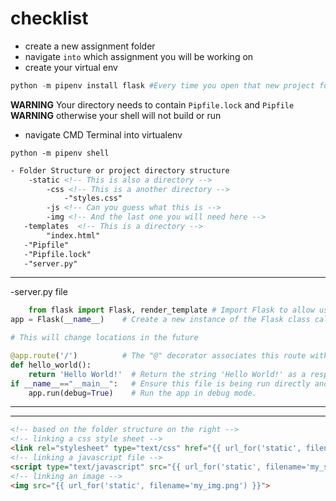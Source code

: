 # checklist
- create a new assignment folder
- navigate ```into``` which assignment you will be working on
- create your virtual env
```py
python -m pipenv install flask #Every time you open that new project folder
```
**WARNING** Your directory needs to contain ```Pipfile.lock``` and ```Pipfile``` 
**WARNING** otherwise your shell will not build or run

- navigate CMD Terminal into virtualenv
```
python -m pipenv shell
```
```html
- Folder Structure or project directory structure
    -static <!-- This is also a directory -->
        -css <!-- This is a another directory -->
            -"styles.css"
        -js <!-- Can you guess what this is -->
        -img <!-- And the last one you will need here -->
   -templates  <!-- This is a directory -->
        "index.html"
   -"Pipfile"
   -"Pipfile.lock"
   -"server.py"
  ```
*******************************************************************************
-server.py file
```py
    from flask import Flask, render_template # Import Flask to allow us to create our app
app = Flask(__name__)    # Create a new instance of the Flask class called "app"

# This will change locations in the future

@app.route('/')          # The "@" decorator associates this route with the function immediately following
def hello_world():
    return 'Hello World!'  # Return the string 'Hello World!' as a response
if __name__=="__main__":   # Ensure this file is being run directly and not from a different module    
    app.run(debug=True)    # Run the app in debug mode.
```
*******************************************************************************


*******************************************************************************
```html
<!-- based on the folder structure on the right -->
<!-- linking a css style sheet -->
<link rel="stylesheet" type="text/css" href="{{ url_for('static', filename='css/styles.css') }}">
<!-- linking a javascript file -->
<script type="text/javascript" src="{{ url_for('static', filename='my_script.js') }}"></script>
<!-- linking an image -->
<img src="{{ url_for('static', filename='my_img.png') }}">
```